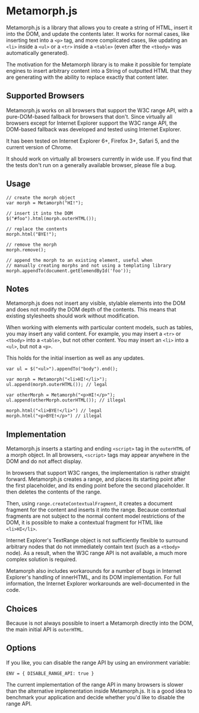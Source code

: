 # Metamorph.js

Metamorph.js is a library that allows you to create a string of HTML,
insert it into the DOM, and update the contents later. It works for
normal cases, like inserting text into a `<p>` tag, and more complicated
cases, like updating an `<li>` inside a `<ul>` or a `<tr>` inside a
`<table>` (even after the `<tbody>` was automatically generated).

The motivation for the Metamorph library is to make it possible for template
engines to insert arbitrary content into a String of outputted HTML that
they are generating with the ability to replace exactly that content
later.

## Supported Browsers

Metamorph.js works on all browsers that support the W3C range API, with
a pure-DOM-based fallback for browsers that don't. Since virtually all
browsers except for Internet Explorer support the W3C range API, the
DOM-based fallback was developed and tested using Internet Explorer.

It has been tested on Internet Explorer 6+, Firefox 3+, Safari 5, and
the current version of Chrome.

It should work on virtually all browsers currently in wide use. If you
find that the tests don't run on a generally available browser, please
file a bug.

## Usage

    // create the morph object
    var morph = Metamorph("HI!");

    // insert it into the DOM
    $("#foo").html(morph.outerHTML());

    // replace the contents
    morph.html("BYE!");

    // remove the morph
    morph.remove();

    // append the morph to an existing element, useful when
    // manually creating morphs and not using a templating library
    morph.appendTo(document.getElemendById('foo'));

## Notes

Metamorph.js does not insert any visible, stylable elements into the
DOM and does not modify the DOM depth of the contents. This means that
existing stylesheets should work without modification.

When working with elements with particular content models, such as
tables, you may insert any valid content. For example, you may insert
a `<tr>` or `<tbody>` into a `<table>`, but not other content. You may
insert an `<li>` into a `<ul>`, but not a `<p>`.

This holds for the initial insertion as well as any updates.

    var ul = $("<ul>").appendTo("body").end();

    var morph = Metamorph("<li>HI!</li>");
    ul.append(morph.outerHTML()); // legal

    var otherMorph = Metamorph("<p>HI!</p>");
    ul.append(otherMorph.outerHTML()); // illegal

    morph.html("<li>BYE!</li>") // legal
    morph.html("<p>BYE!</p>") // illegal

## Implementation

Metamorph.js inserts a starting and ending `<script>` tag in the
`outerHTML` of a morph object. In all browsers, `<script>` tags may
appear anywhere in the DOM and do not affect display.

In browsers that support W3C ranges, the implementation is rather
straight forward. Metamorph.js creates a range, and places its starting
point after the first placeholder, and its ending point before the
second placeholder. It then deletes the contents of the range.

Then, using `range.createContextualFragment`, it creates a document
fragment for the content and inserts it into the range. Because
contextual fragments are not subject to the normal content model
restrictions of the DOM, it is possible to make a contextual fragment
for HTML like `<li>HI</li>`.

Internet Explorer's TextRange object is not sufficiently flexible to
surround arbitrary nodes that do not immediately contain text (such as a
`<tbody>` node). As a result, when the W3C range API is not available, a
much more complex solution is required.

Metamorph also includes workarounds for a number of bugs in Internet
Explorer's handling of innerHTML, and its DOM implementation. For full
information, the Internet Explorer workarounds are well-documented in
the code.

## Choices

Because is not always possible to insert a Metamorph directly into the DOM,
the main initial API is `outerHTML`.

## Options

If you like, you can disable the range API by using an environment
variable:

    ENV = { DISABLE_RANGE_API: true }

The current implementation of the range API in many browsers is slower
than the alternative implementation inside Metamorph.js. It is a good
idea to benchmark your application and decide whether you'd like to
disable the range API.
